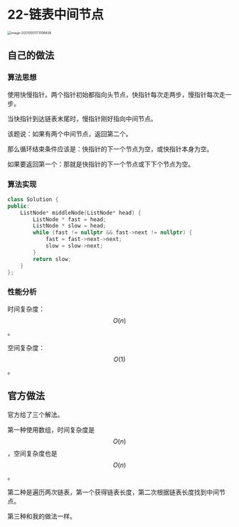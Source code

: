 # 22-链表中间节点

<img src="https://crayon-1302863897.cos.ap-beijing.myqcloud.com/image/image-20210501173106938.png" alt="image-20210501173106938" style="zoom:50%;" />



## 自己的做法

### 算法思想

使用快慢指针。两个指针初始都指向头节点，快指针每次走两步，慢指针每次走一步。

当快指针到达链表末尾时，慢指针刚好指向中间节点。

该题说：如果有两个中间节点，返回第二个。

那么循环结束条件应该是：快指针的下一个节点为空，或快指针本身为空。

如果要返回第一个：那就是快指针的下一个节点或下下个节点为空。



### 算法实现

```c++
class Solution {
public:
    ListNode* middleNode(ListNode* head) {
        ListNode * fast = head;
        ListNode * slow = head;
        while (fast != nullptr && fast->next != nullptr) {
            fast = fast->next->next;
            slow = slow->next;
        }
        return slow;
    }
};
```



### 性能分析

时间复杂度：$$O(n)$$。

空间复杂度：$$O(1)$$。



## 官方做法

官方给了三个解法。

第一种使用数组，时间复杂度是$$O(n)$$，空间复杂度也是$$O(n)$$。

第二种是遍历两次链表，第一个获得链表长度，第二次根据链表长度找到中间节点。

第三种和我的做法一样。